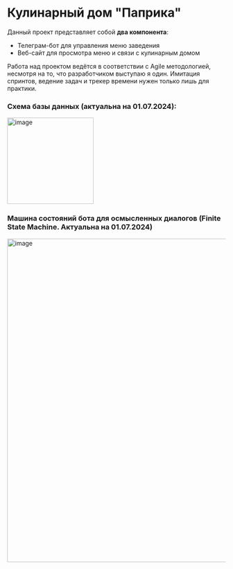 # Кулинарный дом "Паприка"

Данный проект представляет собой **два компонента**:
* Телеграм-бот для управления меню заведения
* Веб-сайт для просмотра меню и связи с кулинарным домом

Работа над проектом ведётся в соответствии с Agile методологией, несмотря на то, что разработчиком выступаю я один. Имитация спринтов, ведение задач и трекер времени нужен только лишь для практики.

### Схема базы данных (актуальна на 01.07.2024):

<img width="199" alt="image" src="https://github.com/OYBOLATOFF/PapricaCookhouse/assets/90787187/a898eb31-afde-41f3-8cbb-f1295721cf0e">

### Машина состояний бота для осмысленных диалогов (Finite State Machine. Актуальна на 01.07.2024)

<img width="746" alt="image" src="https://github.com/OYBOLATOFF/PapricaCookhouse/assets/90787187/e23e1360-ee6d-4636-88ed-d0d2e1c93081">
